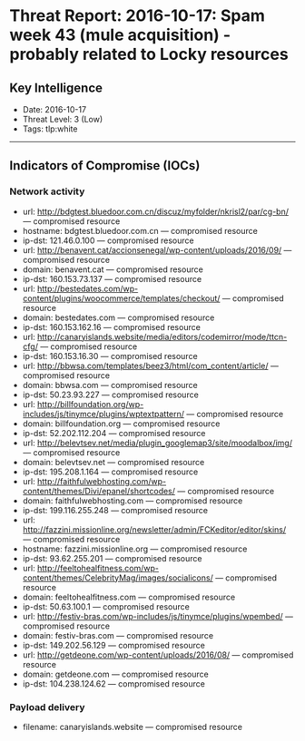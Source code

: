 # Threat Report: 2016-10-17: Spam week 43 (mule acquisition) - probably related to Locky resources


## Key Intelligence
* Date: 2016-10-17
* Threat Level: 3 (Low)
* Tags: tlp:white

---

## Indicators of Compromise (IOCs)
### Network activity
* url: http://bdgtest.bluedoor.com.cn/discuz/myfolder/nkrisl2/par/cg-bn/ — compromised resource
* hostname: bdgtest.bluedoor.com.cn — compromised resource
* ip-dst: 121.46.0.100 — compromised resource
* url: http://benavent.cat/accionsenegal/wp-content/uploads/2016/09/ — compromised resource
* domain: benavent.cat — compromised resource
* ip-dst: 160.153.73.137 — compromised resource
* url: http://bestedates.com/wp-content/plugins/woocommerce/templates/checkout/ — compromised resource
* domain: bestedates.com — compromised resource
* ip-dst: 160.153.162.16 — compromised resource
* url: http://canaryislands.website/media/editors/codemirror/mode/ttcn-cfg/ — compromised resource
* ip-dst: 160.153.16.30 — compromised resource
* url: http://bbwsa.com/templates/beez3/html/com_content/article/ — compromised resource
* domain: bbwsa.com — compromised resource
* ip-dst: 50.23.93.227 — compromised resource
* url: http://billfoundation.org/wp-includes/js/tinymce/plugins/wptextpattern/ — compromised resource
* domain: billfoundation.org — compromised resource
* ip-dst: 52.202.112.204 — compromised resource
* url: http://belevtsev.net/media/plugin_googlemap3/site/moodalbox/img/ — compromised resource
* domain: belevtsev.net — compromised resource
* ip-dst: 195.208.1.164 — compromised resource
* url: http://faithfulwebhosting.com/wp-content/themes/Divi/epanel/shortcodes/ — compromised resource
* domain: faithfulwebhosting.com — compromised resource
* ip-dst: 199.116.255.248 — compromised resource
* url: http://fazzini.missionline.org/newsletter/admin/FCKeditor/editor/skins/ — compromised resource
* hostname: fazzini.missionline.org — compromised resource
* ip-dst: 93.62.255.201 — compromised resource
* url: http://feeltohealfitness.com/wp-content/themes/CelebrityMag/images/socialicons/ — compromised resource
* domain: feeltohealfitness.com — compromised resource
* ip-dst: 50.63.100.1 — compromised resource
* url: http://festiv-bras.com/wp-includes/js/tinymce/plugins/wpembed/ — compromised resource
* domain: festiv-bras.com — compromised resource
* ip-dst: 149.202.56.129 — compromised resource
* url: http://getdeone.com/wp-content/uploads/2016/08/ — compromised resource
* domain: getdeone.com — compromised resource
* ip-dst: 104.238.124.62 — compromised resource

### Payload delivery
* filename: canaryislands.website — compromised resource
